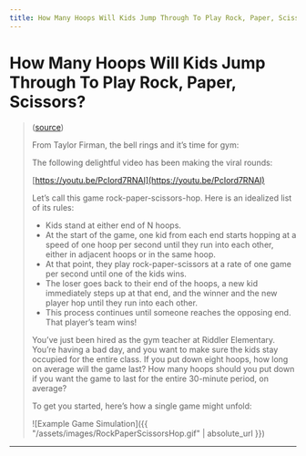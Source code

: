 ```yaml
---
title: How Many Hoops Will Kids Jump Through To Play Rock, Paper, Scissors? 
---
```


# How Many Hoops Will Kids Jump Through To Play Rock, Paper, Scissors?

> ([source](https://fivethirtyeight.com/features/how-many-hoops-will-kids-jump-through-to-play-rock-paper-scissors/))
>
> From Taylor Firman, the bell rings and it’s time for gym:
> 
> The following delightful video has been making the viral rounds:
>
> [https://youtu.be/PcIord7RNAI](https://youtu.be/PcIord7RNAI)
>
> Let’s call this game rock-paper-scissors-hop. Here is an idealized list of its rules:
>
>    - Kids stand at either end of N hoops.
>    - At the start of the game, one kid from each end starts hopping at a speed of one hoop per second until they run into each other, either in adjacent hoops or in the same hoop.
>    - At that point, they play rock-paper-scissors at a rate of one game per second until one of the kids wins.
>    - The loser goes back to their end of the hoops, a new kid immediately steps up at that end, and the winner and the new player hop until they run into each other.
>    - This process continues until someone reaches the opposing end. That player’s team wins!
>
> You’ve just been hired as the gym teacher at Riddler Elementary.
> You’re having a bad day, and you want to make sure the kids stay occupied
> for the entire class. If you put down eight hoops, how long on average
> will the game last? How many hoops should you put down if you want the
> game to last for the entire 30-minute period, on average?
>
> To get you started, here’s how a single game might unfold:
>
> ![Example Game Simulation]({{ "/assets/images/RockPaperScissorsHop.gif" | absolute_url }})

---

<div id="game"></div>

<script src="https://cdnjs.cloudflare.com/ajax/libs/react/16.4.2/umd/react.production.min.js" integrity="sha256-2EQx5J1ux3sjgPLtDevlo449XNXfvEplcRYWIF6ui8w=" crossorigin="anonymous"></script>
<script src="https://cdnjs.cloudflare.com/ajax/libs/react-dom/16.4.2/umd/react-dom.production.min.js" integrity="sha256-3NNU/yoE0R7VxxapKiw/hkgQzcSMztyclb5RpeVlV7Y=" crossorigin="anonymous"></script>
<style>

ul.board {
    display: flex;
    padding: 0;
}

li.board__hoop {
    flex: 1;
    border: 1px solid black;
    border-radius: 100%;
    margin-top: 0 !important;
    list-style: none !important;
    padding: 5px 20px;
    line-height: 40px;
    text-align: center;
}

li.board__hoop:first-child,
li.board__hoop:last-child {
    border-width: 2px;
    padding-top: 4px;
    padding-bottom: 4px;
}

li.board__hoop:first-child {
    border-color: red;
}

li.board__hoop:last-child {
    border-color: green;
}

</style>

<script>
    // Load in `Game` component
    {% include 2018-08-24-how-many-hoops-will-kids-jump-through-to-play-rock-paper-scissors.js %}

    document.addEventListener('DOMContentLoaded', function() {
        const container = document.getElementById('game');
        ReactDOM.render(React.createElement(Game), container);
    });
</script>

